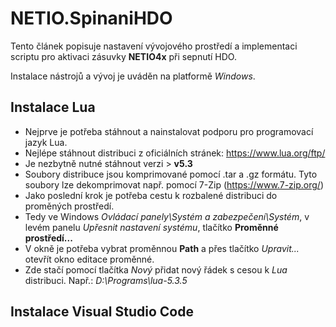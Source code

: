 # NETIO.SpinaniHDO

Tento článek popisuje nastavení vývojového prostředí a implementaci scriptu pro aktivaci zásuvky **NETIO4x** při sepnutí HDO.

Instalace nástrojů a vývoj je uváděn na platformě *Windows*.

## Instalace Lua

* Nejprve je potřeba stáhnout a nainstalovat podporu pro programovací jazyk Lua.
* Nejlépe stáhnout distribuci z oficiálních stránek: https://www.lua.org/ftp/
* Je nezbytně nutné stáhnout verzi > **v5.3**
* Soubory distribuce jsou komprimované pomocí .tar a .gz formátu. Tyto soubory lze dekomprimovat např. pomocí 7-Zip (https://www.7-zip.org/)
* Jako poslední krok je potřeba cestu k rozbalené distribuci do proměných prostředí.
* Tedy ve Windows *Ovládací panely\Systém a zabezpečení\Systém*, v levém panelu *Upřesnit nastavení systému*, tlačítko **Proměnné prostředí...**
* V okně je potřeba vybrat proměnnou **Path** a přes tlačítko *Upravit...* otevřít okno editace proměnné.
* Zde stačí pomocí tlačítka *Nový* přidat nový řádek s cesou k *Lua* distribuci. Např.: *D:\Programs\lua-5.3.5*

## Instalace Visual Studio Code
